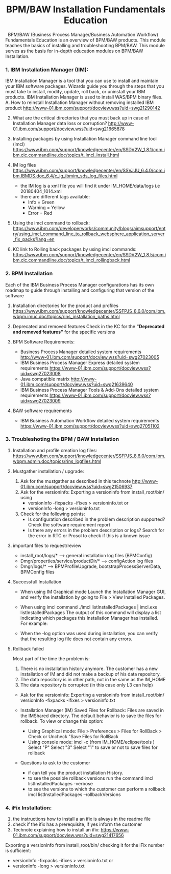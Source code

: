 # <center> BPM/BAW Installation Fundamentals Education </center>
&nbsp;
BPM/BAW (Business Process Manager/Business Automation Workflow) Fundamentals Education is an overview of BPM/BAW products. This module teaches the basics of installing and troubleshooting BPM/BAW. This module serves as the basis for in-depth education modules on BPM/BAW Installation. 
&nbsp;
### 1. IBM Installation Manager (IIM):
IBM Installation Manager is a tool that you can use to install and maintain your IBM software packages. Wizards guide you through the steps that you must take to install, modify, update, roll back, or uninstall your IBM products. 
IBM Installation Manager is used to install WAS/BPM binary files. 
    A. How to reinstall Installation Manager without removing installed IBM product 
      http://www-01.ibm.com/support/docview.wss?uid=swg21290142 

   2. What are the critical directories that you must back up in case of Installation Manager data loss or corruption?
      http://www-01.ibm.com/support/docview.wss?uid=swg21665878

   3. Installing packages by using Installation Manager command line tool (imcl) 
      https://www.ibm.com/support/knowledgecenter/en/SSDV2W_1.8.1/com.ibm.cic.commandline.doc/topics/t_imcl_install.html

   4. IM log files 
        https://www.ibm.com/support/knowledgecenter/en/SSVJJU_6.4.0/com.ibm.IBMDS.doc_6.4/c_ig_ibmim_sds_log_files.html

        * the IM log is a xml file you will find it under IM_HOME/data/logs i.e 20180404_1014.xml
        * there are different tags available: 
            * Info = Green
            * Warning = Yellow
            * Error = Red

   5. Using the imcl command to rollback:
      https://www.ibm.com/developerworks/community/blogs/aimsupport/entry/using_imcl_command_line_to_rollback_websphere_application_server_fix_packs?lang=en

   6. KC link to Rolling back packages by using imcl commands:
      https://www.ibm.com/support/knowledgecenter/en/SSDV2W_1.8.5/com.ibm.cic.commandline.doc/topics/t_imcl_rollingback.html
&nbsp;
### 2. BPM Installation
Each of the IBM Business Process Manager configurations has its own roadmap to guide through installing and configuring that version of the software

1. Installation directories for the product and profiles 
https://www.ibm.com/support/knowledgecenter/SSFPJS_8.6.0/com.ibm.wbpm.imuc.doc/topics/rins_installation_paths.html

2. Deprecated and removed features 
Check in the KC for the <b> "Deprecated and removed features"</b> for the specific versions

3. BPM Software Requirements: 
    * Business Process Manager detailed system requirements 
    http://www-01.ibm.com/support/docview.wss?uid=swg27023005
    * IBM Business Process Manager Express detailed system requirements 
    https://www-01.ibm.com/support/docview.wss?uid=swg27023008 
    * Java compatible matrix 
    http://www-01.ibm.com/support/docview.wss?uid=swg21639640 
    * IBM Business Process Manager Tools & Add-Ons detailed system requirements
    https://www-01.ibm.com/support/docview.wss?uid=swg27023009

4. BAW software requirements
    * IBM Business Automation Workflow detailed system requirements
    https://www-01.ibm.com/support/docview.wss?uid=swg27051102 
&nbsp;
### 3. Troubleshoting the BPM / BAW Installation

1.  Installation and profile creation log files: 
https://www.ibm.com/support/knowledgecenter/SSFPJS_8.6.0/com.ibm.wbpm.admin.doc/topics/rins_logfiles.html

2. Mustgather installation / upgrade: 
    1. Ask for the mustgather as described in this technote
    http://www-01.ibm.com/support/docview.wss?uid=swg21506937 
    2. Ask for the versioninfo: 
       Exporting a versioninfo from install_root/bin/ using
        * versionInfo -fixpacks -ifixes > versioninfo.txt 
        or
        * versionInfo -long > versioninfo.txt
    3. Check for the following points:
        * Is configuration described in the problem description supported? 
            Check the software requirement report
        * Is there any errors in the problem description or logs? 
            Search for the error in RTC or Prosol to check if this is a known issue 

3. important files to request/review
    * install_root/logs/* --> general installation log files (BPMConfig) 
    * Dmgr/properties/service/productDir/* --> configAction log files 
    * Dmgr/logs/* --> BPMProfileUpgrade, bootstrapProcessServerData, BPMConfig files 

4. Successfull Installation
    * When using IM Graphical mode 
      Launch the Installation Manager GUI, and verify the installation by going to File > View Installed Packages.

    * When using imcl command 
      ./imcl listInstalledPackages | imcl.exe listInstalledPackages 
      The output of this command will display a list indicating which packages this Installation Manager has installed. 
      For example: 

    * When the -log option was used during installation, you can verify that the resulting log file does not contain any errors. 

5. Rollback failed

    Most part of the time the problem is:

    1. There is no installation history anymore. The customer has a new installation of IM and did not make     a backup of his data repository. 
    2. The data repository is in other path, not in the same as the IM_HOME
    3. The data repository is corrupted (in this case only L3 can help) 

    * Ask for the versioninfo: Exporting a versioninfo from install_root/bin/ 
        versionInfo -fixpacks -ifixes > versioninfo.txt

    * Installation Manager (IM) Saved Files for Rollback:
        Files are saved in the IMShared directory. The default behavior is to save the files for rollback. To view or change this option: 

        * Using Graphical mode:  File > Preferences > Files for RollBack > Check or Uncheck "Save Files for RollBack 
        * Using console mode:  imcl -c (from IM_HOME/eclipse/tools ) 
        Select "P" 
        Select "3" 
        Select "1" to save or not to save files for rollback

    * Questions to ask to the customer 
        * if can tell you the product installation History. 
        * to see the possible rollback versions run the command imcl listInstalledPackages -verbose
        * to see the versions to which the customer can perform a rollback imcl listInstalledPackages –rollbackVersions 
&nbsp;
### 4. iFix Installation:

1. the instructions how to install a an ifix is always in the readme file 
2. check if the ifix has a prerequisite, if yes inform the customer
3. Technote explaining how to install an ifix:
    https://www-01.ibm.com/support/docview.wss?uid=swg21417656


Exporting a versioninfo from install_root/bin/ checking it for the iFix number is sufficient: 
   * versionInfo -fixpacks -ifixes > versioninfo.txt 
     or
   * versionInfo -long > versioninfo.txt 

